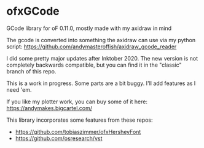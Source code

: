# ofxGCode
GCode library for oF 0.11.0, mostly made with my axidraw in mind

The gcode is converted into something the axidraw can use via my python script: https://github.com/andymasteroffish/axidraw_gcode_reader

I did some pretty major updates after Inktober 2020. The new version is not completely backwards compatible, but you can find it in the "classic" branch of this repo.

This is a work in progress. Some parts are a bit buggy. I'll add features as I need 'em.

If you like my plotter work, you can buy some of it here: https://andymakes.bigcartel.com/

This library incorporates some features from these repos:
* https://github.com/tobiaszimmer/ofxHersheyFont
* https://github.com/osresearch/vst